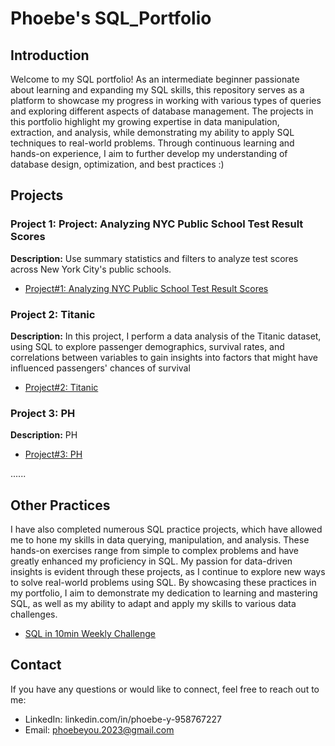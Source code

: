 # Phoebe's SQL_Portfolio

## Introduction

Welcome to my SQL portfolio! As an intermediate beginner passionate about learning and expanding my SQL skills, this repository serves as a platform to showcase my progress in working with various types of queries and exploring different aspects of database management. The projects in this portfolio highlight my growing expertise in data manipulation, extraction, and analysis, while demonstrating my ability to apply SQL techniques to real-world problems. Through continuous learning and hands-on experience, I aim to further develop my understanding of database design, optimization, and best practices :)


## Projects

### Project 1: Project: Analyzing NYC Public School Test Result Scores

**Description:** Use summary statistics and filters to analyze test scores across New York City's public schools.

- [Project#1: Analyzing NYC Public School Test Result Scores](./Project%231%20Analyzing%20NYC%20Public%20School%20Test%20Result%20Scores)


### Project 2: Titanic

**Description:** In this project, I perform a data analysis of the Titanic dataset, using SQL to explore passenger demographics, survival rates, and correlations between variables to gain insights into factors that might have influenced passengers' chances of survival

- [Project#2: Titanic](Project%232-Titanic.sql)

### Project 3: PH

**Description:** PH

- [Project#3: PH](link-to-project-folder)

......

## Other Practices

I have also completed numerous SQL practice projects, which have allowed me to hone my skills in data querying, manipulation, and analysis. These hands-on exercises range from simple to complex problems and have greatly enhanced my proficiency in SQL. My passion for data-driven insights is evident through these projects, as I continue to explore new ways to solve real-world problems using SQL. By showcasing these practices in my portfolio, I aim to demonstrate my dedication to learning and mastering SQL, as well as my ability to adapt and apply my skills to various data challenges.

- [SQL in 10min Weekly Challenge](./SQL%20in%2010min%20Weekly%20Challenge.sql)

## Contact

If you have any questions or would like to connect, feel free to reach out to me:

- LinkedIn: linkedin.com/in/phoebe-y-958767227
- Email: phoebeyou.2023@gmail.com

